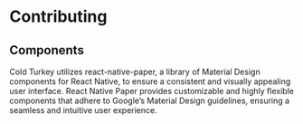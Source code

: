 # Contributing

## Components

Cold Turkey utilizes react-native-paper, a library of Material Design
components for React Native, to ensure a consistent and visually appealing user
interface. React Native Paper provides customizable and highly flexible
components that adhere to Google’s Material Design guidelines, ensuring a
seamless and intuitive user experience.
